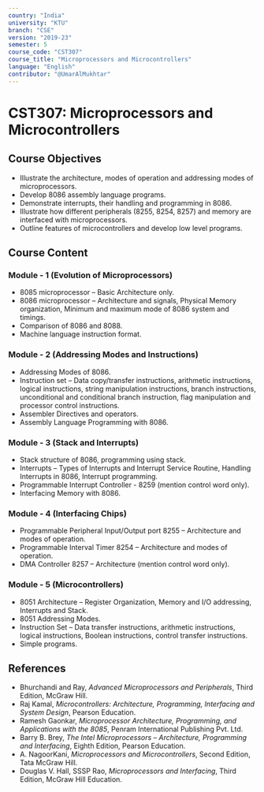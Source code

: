 ```yaml
---
country: "India"
university: "KTU"
branch: "CSE"
version: "2019-23"
semester: 5
course_code: "CST307"
course_title: "Microprocessors and Microcontrollers"
language: "English"
contributor: "@UmarAlMukhtar"
---
```


# CST307: Microprocessors and Microcontrollers

## Course Objectives
* Illustrate the architecture, modes of operation and addressing modes of microprocessors.
* Develop 8086 assembly language programs.
* Demonstrate interrupts, their handling and programming in 8086.
* Illustrate how different peripherals (8255, 8254, 8257) and memory are interfaced with microprocessors.
* Outline features of microcontrollers and develop low level programs.

## Course Content
### Module - 1 (Evolution of Microprocessors)
* 8085 microprocessor – Basic Architecture only.  
* 8086 microprocessor – Architecture and signals, Physical Memory organization, Minimum and maximum mode of 8086 system and timings.  
* Comparison of 8086 and 8088.  
* Machine language instruction format.

### Module - 2 (Addressing Modes and Instructions)
* Addressing Modes of 8086.  
* Instruction set – Data copy/transfer instructions, arithmetic instructions, logical instructions, string manipulation instructions, branch instructions, unconditional and conditional branch instruction, flag manipulation and processor control instructions.  
* Assembler Directives and operators.  
* Assembly Language Programming with 8086.

### Module - 3 (Stack and Interrupts)
* Stack structure of 8086, programming using stack.  
* Interrupts – Types of Interrupts and Interrupt Service Routine, Handling Interrupts in 8086, Interrupt programming.  
* Programmable Interrupt Controller - 8259 (mention control word only).  
* Interfacing Memory with 8086.

### Module - 4 (Interfacing Chips)
* Programmable Peripheral Input/Output port 8255 – Architecture and modes of operation.  
* Programmable Interval Timer 8254 – Architecture and modes of operation.  
* DMA Controller 8257 – Architecture (mention control word only).  

### Module - 5 (Microcontrollers)
* 8051 Architecture – Register Organization, Memory and I/O addressing, Interrupts and Stack.  
* 8051 Addressing Modes.  
* Instruction Set – Data transfer instructions, arithmetic instructions, logical instructions, Boolean instructions, control transfer instructions.  
* Simple programs.

## References
* Bhurchandi and Ray, *Advanced Microprocessors and Peripherals*, Third Edition, McGraw Hill.
* Raj Kamal, *Microcontrollers: Architecture, Programming, Interfacing and System Design*, Pearson Education.
* Ramesh Gaonkar, *Microprocessor Architecture, Programming, and Applications with the 8085*, Penram International Publishing Pvt. Ltd.
* Barry B. Brey, *The Intel Microprocessors – Architecture, Programming and Interfacing*, Eighth Edition, Pearson Education.
* A. NagoorKani, *Microprocessors and Microcontrollers*, Second Edition, Tata McGraw Hill.
* Douglas V. Hall, SSSP Rao, *Microprocessors and Interfacing*, Third Edition, McGraw Hill Education.
